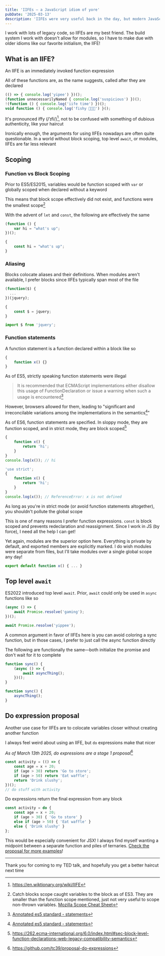 ```yaml
---
title: 'IIFEs — a JavaScript idiom of yore'
pubDate: '2025-03-13'
description: 'IIFEs were very useful back in the day, but modern JavaScript has made them irrelevant'
---
```


I work with lots of legacy code, so IIFEs are my best friend. The build system I work with doesn't allow for modules, so I have to make due with older idioms like our favorite initialism, the IIFE!

## What is an IIFE?

An IIFE is an immediately invoked function expression

All of these functions are, as the name suggests, called after they are declared

<!-- prettier-ignore -->
```js
(() => { console.log('yipee') })();
(function unnecessarilyNamed { console.log('suspicious') })();
!(function () { console.log('iife time') })();
void function () { console.log('fishy 🤔🤔🤔') }(); 
```

It's pronounced iffy (/ˈɪfi/)[^iifePronunciation], not to be confused with something of dubious authenticity, like your haircut

[^iifePronunciation]: https://en.wiktionary.org/wiki/IIFE

Ironically enough, the arguments for using IIFEs nowadays are often quite questionable. In a world without block scoping, top level `await`, or modules, IIFEs are far less relevant

## Scoping

### Function vs Block Scoping

Prior to ES5/ES2015, variables would be function scoped with `var` or globally scoped when declared without a keyword

This means that block scope effectively did not exist, and functions were the smallest scope[^tryCatchScope]

[^tryCatchScope]: Catch blocks scope caught variables to the block as of ES3. They are smaller than the function scope mentioned, just not very useful to scope non-thrown variables. [Mozilla Scope Cheat Sheet](scopeCheatSheet)

[scopeCheatSheet]: https://web.archive.org/web/20121022212951/https://developer.mozilla.org/en-US/docs/JavaScript/Reference/Scope_Cheatsheet

With the advent of `let` and `const`, the following are effectively the same

```js
(function () {
	var hi = "what's up";
})();
```

```js
{
	const hi = "what's up";
}
```

### Aliasing

Blocks colocate aliases and their definitions. When modules aren't available, I prefer blocks since IIFEs typically span most of the file

```js
(function($) {
  ...
})(jquery);
```

```js
{
	const $ = jquery;
}
```

```js
import $ from 'jquery';
```

### Function statements

A function statement is a function declared within a block like so

```js
{
	function x() {}
}
```

As of ES5, strictly speaking function statements were illegal

> It is recommended that ECMAScript implementations either disallow this usage of FunctionDeclaration or issue a warning when such a usage is encountered[^es5StatementSpec]

However, browsers allowed for them, leading to "significant and irreconcilable variations among the implementations in the semantics[^es5StatementSpec]"

[^es5StatementSpec]: [Annotated es5 standard - statements](https://es5.github.io/#x12)

As of ES6, function statements are specified. In sloppy mode, they are function scoped, and in strict mode, they are block scoped[^blockLevelDeclarations]

[^blockLevelDeclarations]: https://262.ecma-international.org/6.0/index.html#sec-block-level-function-declarations-web-legacy-compatibility-semantics

```js
{
	function x() {
		return 'hi';
	}
}
console.log(x()); // hi
```

```js
'use strict';
{
	function x() {
		return 'hi';
	}
}
console.log(x()); // ReferenceError: x is not defined
```

As long as you're in strict mode (or avoid function statements altogether), you shouldn't pollute the global scope

This is one of many reasons I prefer function expressions. `const` is block scoped and prevents redeclaration and reassignment. Since I work in JS (by force), I need all the help I can get!

Yet again, modules are the superior option here. Everything is private by default, and exported members are explicitly marked. I do wish modules were separate from files, but I'll take modules over a single global scope any day!

```js
export default function x() { ... }
```

## Top level `await`

ES2022 introduced top level `await`. Prior, `await` could only be used in `async` functions like so

```js
(async () => {
	await Promise.resolve('gaming');
})();
```

```js
await Promise.resolve('yippee');
```

A common argument in favor of IIFEs here is you can avoid coloring a sync function, but in those cases, I prefer to just call the async function directly

The following are functionally the same—both initialize the promise and don't wait for it to complete

```js
function sync() {
	(async () => {
		await asyncThing();
	})();
}
```

```js
function sync() {
	asyncThing();
}
```

## Do expression proposal

Another use case for IIFEs are to colocate variables closer without creating another function

I always feel weird about using an IIFE, but `do` expressions make that nicer

_As of March 13th 2025, do expressions are a stage 1 proposal_[^doExpression]

[^doExpression]: https://github.com/tc39/proposal-do-expressions

```js
const activity = (() => {
	const age = x + 20;
	if (age > 30) return 'Go to store';
	if (age > 50) return 'Eat waffle';
	return 'Drink slushy';
})();
// do stuff with activity
```

Do expressions return the final expression from any block

<!-- prettier-ignore -->
```js
const activity = do {
	const age = x + 20;
	if (age > 30) { 'Go to store' }
	else if (age > 50) { 'Eat waffle' }
	else { 'Drink slushy' }
};
```

This would be especially convenient for JSX! I always find myself wanting a midpoint between a separate function and piles of ternaries. [Check the proposal for more examples](^doExpression)!

---

Thank you for coming to my TED talk, and hopefully you get a better haircut next time
